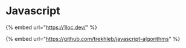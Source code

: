 # Javascript

{% embed url="https://1loc.dev/" %}

{% embed url="https://github.com/trekhleb/javascript-algorithms" %}





